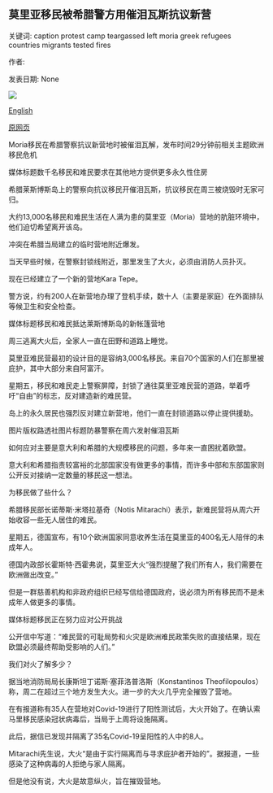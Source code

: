 ## 莫里亚移民被希腊警方用催泪瓦斯抗议新营

关键词: caption protest camp teargassed left moria greek refugees countries migrants tested fires

作者: 

发表日期: None

![](https://ichef.bbci.co.uk/news/1024/branded_news/1473D/production/_114337738_mediaitem114337737.jpg)

[English](Moria%20migrants%20tear-gassed%20by%20Greek%20police%20in%20protest%20over%20new%20camp.md)

[原网页](https://www.bbc.com/news/world-europe-54131212)

Moria移民在希腊警察抗议新营地时被催泪瓦解，发布时间29分钟前相关主题欧洲移民危机

媒体标题数千名移民和难民要求在其他地方提供更多永久性住房

希腊莱斯博斯岛上的警察向抗议移民开催泪瓦斯，抗议移民在周三被烧毁时无家可归。

大约13,000名移民和难民生活在人满为患的莫里亚（Moria）营地的肮脏环境中，他们迫切希望离开该岛。

冲突在希腊当局建立的临时营地附近爆发。

当天早些时候，在警察封锁线附近，那里发生了大火，必须由消防人员扑灭。

现在已经建立了一个新的营地Kara Tepe。

警方说，约有200人在新营地办理了登机手续，数十人（主要是家庭）在外面排队等候卫生和安全检查。

媒体标题移民和难民抵达莱斯博斯岛的新帐篷营地

周三逃离大火后，全家人一直在田野和道路上睡觉。

莫里亚难民营最初的设计目的是容纳3,000名移民。来自70个国家的人们在那里被庇护，其中大部分来自阿富汗。

星期五，移民和难民走上警察屏障，封锁了通往莫里亚难民营的道路，举着呼吁“自由”的标志，反对建造新的难民营。

岛上的永久居民也强烈反对建立新营地，他们一直在封锁道路以停止提供援助。

图片版权路透社图片标题防暴警察在周六发射催泪瓦斯

如何应对主要是意大利和希腊的大规模移民的问题，多年来一直困扰着欧盟。

意大利和希腊指责较富裕的北部国家没有做更多的事情，而许多中部和东部国家则公开反对接纳一定数量的移民这一想法。

为移民做了些什么？

希腊移民部长诺蒂斯·米塔拉基奇（Notis Mitarachi）表示，新难民营将从周六开始收容一些无人居住的难民。

星期五，德国宣布，有10个欧洲国家同意收养生活在莫里亚的400名无人陪伴的未成年人。

德国内政部长霍斯特·西霍弗说，莫里亚大火“强烈提醒了我们所有人，我们需要在欧洲做出改变。”

但是一群慈善机构和非政府组织已经写信给德国政府，说必须为所有移民而不是未成年人做更多的事情。

媒体标题移民正在努力应对公开挑战

公开信中写道：“难民营的可耻局势和火灾是欧洲难民政策失败的直接结果，现在欧盟必须最终帮助受影响的人们。”

我们对火了解多少？

据当地消防局局长康斯坦丁诺斯·塞菲洛普洛斯（Konstantinos Theofilopoulos）称，周二在超过三个地方发生大火。进一步的大火几乎完全摧毁了营地。

在有报道称有35人在营地对Covid-19进行了阳性测试后，大火开始了。在确认索马里移民感染冠状病毒后，当局于上周将设施隔离。

此后，据信已发现并隔离了35名Covid-19呈阳性的人中的8人。

Mitarachi先生说，大火“是由于实行隔离而与寻求庇护者开始的”。据报道，一些感染了这种病毒的人拒绝与家人隔离。

但是他没有说，大火是故意纵火，旨在摧毁营地。